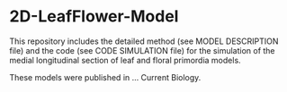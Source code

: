 # 2D-LeafFlower-Model

This repository includes the detailed method (see MODEL DESCRIPTION file) and the code (see CODE SIMULATION file) for the simulation 
of the medial longitudinal section of leaf and floral primordia models.

These models were published in … Current Biology.
